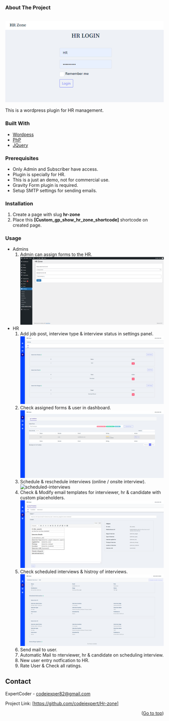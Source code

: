 <div id="top"></div>

### About The Project
<br>

<img src="screenshots/login.png" alt="Login">

This is a wordpress plugin for HR management.

### Built With

* [Wordpess](https://wordpress.org/)
* [PhP](https://www.php.net/)
* [JQuery](https://jquery.com)


### Prerequisites

* Only Admin and Subscriber have access.
* Plugin is specially for HR.
* This is a just an demo, not for commercial use.
* Gravity Form plugin is required.
* Setup SMTP settings for sending emails.

### Installation

1. Create a page with slug <b>hr-zone</b>
2. Place this <b>[Custom_gp_show_hr_zone_shortcode]</b> shortcode on created page.

### Usage

* Admins
    1. Admin can assign forms to the HR.
        <img src="screenshots/admin-settings.png" alt="Admin Settings">
* HR
    1. Add job post, interview type & interview status in settings panel.
        <img src="screenshots/interview-settings.png" alt="HR Settings"><br>
    2. Check assigned forms & user in dashboard.
        <img src="screenshots/dashboard.png" alt="Dashaboard"><br>
    3. Schedule & reschedule interviews (online / onsite interview).
        <img src="screenshots/scheduled-int<br>erviews.png" alt="scheduled-interviews"><br>
    4. Check & Modify email templates for interviewer, hr & candidate with custom placeholders.
        <img src="screenshots/email-templates.png" alt="scheduled-interviews"><br>
    5. Check scheduled interviews & histroy of interviews.
        <img src="screenshots/history.png" alt="scheduled-interviews"><br>
    6. Send mail to user.<br>
    7. Automatic Mail to nterviewer, hr & candidate on scheduling interview.<br>
    8. New user entry notfication to HR.<br>
    9. Rate User & Check all ratings.

## Contact

ExpertCoder - codeiexper82@gmail.com

Project Link: [https://github.com/codeiexpert/Hr-zone]

<p align="right">(<a href="#top">Go to top</a>)</p>





